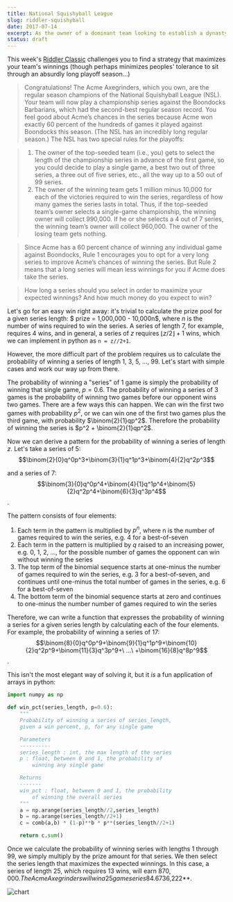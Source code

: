 ```yaml
---
title: National Squishyball League
slug: riddler-squishyball
date: 2017-07-14
excerpt: As the owner of a dominant team looking to establish a dynasty, how can you stack the odds against your opponent? This week's fivethirtyeight Riddler Classic has a heavy dose of combinatorics.
status: draft
---
```


This week's <a href="https://fivethirtyeight.com/features/can-you-eat-more-pizza-than-your-siblings/">Riddler Classic</a> challenges you to find a strategy that maximizes your team's winnings (though perhaps minimizes peoples' tolerance to sit through an absurdly long playoff season...)

> Congratulations! The Acme Axegrinders, which you own, are the regular season champions of the National Squishyball League (NSL). Your team will now play a championship series against the Boondocks Barbarians, which had the second-best regular season record. You feel good about Acme’s chances in the series because Acme won exactly 60 percent of the hundreds of games it played against Boondocks this season. (The NSL has an incredibly long regular season.) The NSL has two special rules for the playoffs:

> 1. The owner of the top-seeded team (i.e., you) gets to select the length of the championship series in advance of the first game, so you could decide to play a single game, a best two out of three series, a three out of five series, etc., all the way up to a 50 out of 99 series.
> 2. The owner of the winning team gets 1 million minus 10,000 for each of the victories required to win the series, regardless of how many games the series lasts in total. Thus, if the top-seeded team’s owner selects a single-game championship, the winning owner will collect 990,000. If he or she selects a 4 out of 7 series, the winning team’s owner will collect 960,000. The owner of the losing team gets nothing.

> Since Acme has a 60 percent chance of winning any individual game against Boondocks, Rule 1 encourages you to opt for a very long series to improve Acme’s chances of winning the series. But Rule 2 means that a long series will mean less winnings for you if Acme does take the series.

> How long a series should you select in order to maximize your expected winnings? And how much money do you expect to win?

Let's go for an easy win right away: it's trivial to calculate the prize pool for a given series length: $ prize = 1,000,000 - 10,000n$, where $n$ is the number of wins required to win the series. A series of length 7, for example, requires 4 wins, and in general, a series of $z$ requires $\lfloor{z/2}\rfloor+1$ wins, which we can implement in python as `n = z//2+1`.

However, the more difficult part of the problem requires us to calculate the probability of winning a series of length 1, 3, 5, ..., 99. Let's start with simple cases and work our way up from there.

The probability of winning a "series" of 1 game is simply the probability of winning that single game, $p=0.6$. The probability of winning a series of 3 games is the probability of winning two games before our opponent wins two games. There are a few ways this can happen. We can win the first two games with probability $p^2$, or we can win one of the first two games plus the third game, with probability $\binom{2}{1}qp^2$. Therefore the probability of winning the series is $p^2 + \binom{2}{1}qp^2$.

Now we can derive a pattern for the probability of winning a series of length $z$. Let's take a series of 5:
$$\binom{2}{0}q^0p^3+\binom{3}{1}q^1p^3+\binom{4}{2}q^2p^3$$

and a series of 7:
$$\binom{3}{0}q^0p^4+\binom{4}{1}q^1p^4+\binom{5}{2}q^2p^4+\binom{6}{3}q^3p^4$$.

The pattern consists of four elements:

1. Each term in the pattern is multiplied by $p^n$, where n is the number of games required to win the series, e.g. 4 for a best-of-seven
2. Each term in the pattern is multiplied by $q$ raised to an increasing power, e.g. 0, 1, 2, ..., for the possible number of games the opponent can win without winning the series
3. The top term of the binomial sequence starts at one-minus the number of games required to win the series, e.g. 3 for a best-of-seven, and continues until one-minus the total number of games in the series, e.g. 6 for a best-of-seven
4. The bottom term of the binomial sequence starts at zero and continues to one-minus the number number of games required to win the series

Therefore, we can write a function that expresses the probability of winning a series for a given series length by calculating each of the four elements. For example, the probability of winning a series of 17:
$$\binom{8}{0}q^0p^9+\binom{9}{1}q^1p^9+\binom{10}{2}q^2p^9+\binom{11}{3}q^3p^9+\ ...\ +\binom{16}{8}q^8p^9$$.

This isn't the most elegant way of solving it, but it _is_ a fun application of arrays in python:

```python
import numpy as np

def win_pct(series_length, p=0.6):
    """
    Probability of winning a series of series_length,
    given a win percent, p, for any single game

    Parameters
    ----------
    series_length : int, the max length of the series
    p : float, between 0 and 1, the probability of
        winning any single game

    Returns
    -------
    win_pct : float, between 0 and 1, the probability
        of winning the overall series
    """
    a = np.arange(series_length//2,series_length)
    b = np.arange(series_length//2+1)
    c = comb(a,b) * (1-p)**b * p**(series_length//2+1)

    return c.sum()
```

Once we calculate the probability of winning series with lengths 1 through 99, we simply multiply by the prize amount for that series. We then select the series length that maximizes the expected winnings. In this case, a series of length 25, which requires 13 wins, will earn $870,000. The Acme Axegrinders will win a 25 game series 84.6% of the time, which translates to an expected value of **$736,222**.

<img class="img-fluid mx-auto d-block" alt="chart" src="../images/20170714-riddler.png">
